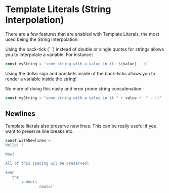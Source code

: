 # Template Literals (String Interpolation)
There are a few features that are enabled with Template Literals, the most used
being the String Interpolation.

Using the back-tick (\` \`) instead of double or single quotes for strings allows
you to interpolate a variable. For instance:

```js
const myString = `some string with a value in it: ${value} - :)`
```

Using the dollar sign and brackets inside of the back-ticks allows you to render
a variable inside the string!

No more of doing this nasty and error prone string concatenation:

```js
const myString = "some string with a value in it " + value +  " - :)"
```

## Newlines
Template literals also preserve new lines. This can be really useful if you want to
preserve line breaks etc.

```js
const withNewlines = `
Hello!!!

Wow!

All of this spacing wil be preserved!

even
   the
       indents
               neato!`
```

